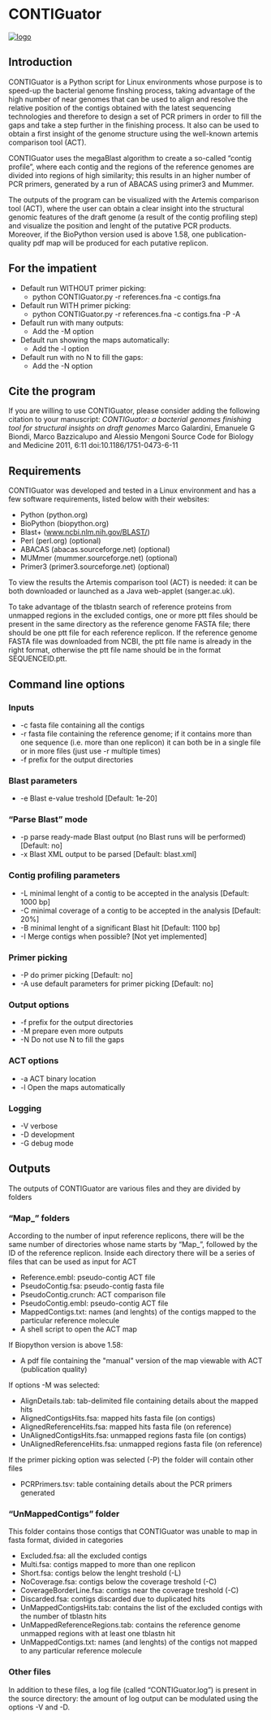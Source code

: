 CONTIGuator
===========

[![logo](http://contiguator.sourceforge.net/img/logoweb.png)](http://contiguator.sourceforge.net)

Introduction
------------

CONTIGuator is a Python script for Linux environments whose purpose is to speed-up the bacterial genome finshing process, taking advantage of the high number of near genomes that can be used to align and resolve the relative position of the contigs obtained with the latest sequencing technologies and therefore to design a set of PCR primers in order to fill the gaps and take a step further in the finishing process. It also can be used to obtain a first insight of the genome structure using the well-known artemis comparison tool (ACT).

CONTIGuator uses the megaBlast algorithm to create a so-called “contig profile”, where each contig and the regions of the reference genomes are divided into regions of high similarity; this results in an higher number of PCR primers, generated by a run of ABACAS using primer3 and Mummer.

The outputs of the program can be visualized with the Artemis comparison tool (ACT), where the user can obtain a clear insight into the structural genomic features of the draft genome (a result of the contig profiling step) and visualize the position and lenght of the putative PCR products. Moreover, if the BioPython version used is above 1.58, one publication-quality pdf map will be produced for each putative replicon.

For the impatient
-----------------

* Default run WITHOUT primer picking:
    * python CONTIGuator.py -r references.fna -c contigs.fna
* Default run WITH primer picking:
    * python CONTIGuator.py -r references.fna -c contigs.fna -P -A
* Default run with many outputs:
     * Add the -M option
* Default run showing the maps automatically:
     * Add the -l option
* Default run with no N to fill the gaps:
     * Add the -N option

Cite the program
----------------

If you are willing to use CONTIGuator, please consider adding the following citation to your manuscript:
*CONTIGuator: a bacterial genomes finishing tool for structural insights on draft genomes*
Marco Galardini, Emanuele G Biondi, Marco Bazzicalupo and Alessio Mengoni
Source Code for Biology and Medicine 2011, 6:11 doi:10.1186/1751-0473-6-11

Requirements
------------

CONTIGuator was developed and tested in a Linux environment and has a few software requirements, listed below with their websites:

* Python (python.org)
* BioPython (biopython.org)
* Blast+ (www.ncbi.nlm.nih.gov/BLAST/)
* Perl (perl.org) (optional)
* ABACAS (abacas.sourceforge.net) (optional)
* MUMmer (mummer.sourceforge.net) (optional)
* Primer3 (primer3.sourceforge.net) (optional)

To view the results the Artemis comparison tool (ACT) is needed: it can be both downloaded or launched as a Java web-applet (sanger.ac.uk).

To take advantage of the tblastn search of reference proteins from unmapped regions in the excluded contigs, one or more ptt files should be present in the same directory as the reference genome FASTA file; there should be one ptt file for each reference replicon. If the reference genome FASTA file was downloaded from NCBI, the ptt file name is already in the right format, otherwise the ptt file name should be in the format SEQUENCEID.ptt.

Command line options
--------------------

### Inputs
* -c fasta file containing all the contigs
* -r fasta file containing the reference genome; if it contains more than one sequence (i.e. more than one replicon) it can both be in a single file or in more files (just use -r multiple times)
* -f prefix for the output directories

### Blast parameters
* -e Blast e-value treshold [Default: 1e-20]

### “Parse Blast” mode
* -p parse ready-made Blast output (no Blast runs will be performed) [Default: no]
* -x Blast XML output to be parsed [Default: blast.xml]

### Contig profiling parameters
* -L minimal lenght of a contig to be accepted in the analysis [Default: 1000 bp]
* -C minimal coverage of a contig to be accepted in the analysis [Default: 20%]
* -B minimal lenght of a significant Blast hit [Default: 1100 bp]
* -I Merge contigs when possible? [Not yet implemented]

### Primer picking
* -P do primer picking [Default: no]
* -A use default parameters for primer picking [Default: no]

### Output options
* -f prefix for the output directories
* -M prepare even more outputs
* -N Do not use N to fill the gaps

### ACT options
* -a ACT binary location
* -l Open the maps automatically

### Logging
* -V verbose
* -D development
* -G debug mode

Outputs
-------

The outputs of CONTIGuator are various files and they are divided by folders

### “Map_” folders
According to the number of input reference replicons, there will be the same number of directories whose name starts by “Map_”, followed by the ID of the reference replicon. Inside each directory there will be a series of files that can be used as input for ACT

* Reference.embl: pseudo-contig ACT file
* PseudoContig.fsa: pseudo-contig fasta file
* PseudoContig.crunch: ACT comparison file
* PseudoContig.embl: pseudo-contig ACT file
* MappedContigs.txt: names (and lenghts) of the contigs mapped to the particular reference molecule
* A shell script to open the ACT map

If Biopython version is above 1.58:
* A pdf file containing the "manual" version of the map viewable with ACT (publication quality)

If options -M was selected:
* AlignDetails.tab: tab-delimited file containing details about the mapped hits
* AlignedContigsHits.fsa: mapped hits fasta file (on contigs)
* AlignedReferenceHits.fsa: mapped hits fasta file (on reference)
* UnAlignedContigsHits.fsa: unmapped regions fasta file (on contigs)
* UnAlignedReferenceHits.fsa: unmapped regions fasta file (on reference)

If the primer picking option was selected (-P) the folder will contain other files
* PCRPrimers.tsv: table containing details about the PCR primers generated

### “UnMappedContigs” folder
This folder contains those contigs that CONTIGuator was unable to map in fasta format, divided in categories

* Excluded.fsa: all the excluded contigs
* Multi.fsa: contigs mapped to more than one replicon
* Short.fsa: contigs below the lenght treshold (-L)
* NoCoverage.fsa: contigs below the coverage treshold (-C)
* CoverageBorderLine.fsa: contigs near the coverage treshold (-C)
* Discarded.fsa: contigs discarded due to duplicated hits
* UnMappedContigsHits.tab: contains the list of the excluded contigs with the number of tblastn hits
* UnMappedReferenceRegions.tab: contains the reference genome unmapped regions with at least one tblastn hit
* UnMappedContigs.txt: names (and lenghts) of the contigs not mapped to any particular reference molecule

### Other files
In addition to these files, a log file (called “CONTIGuator.log”) is present in the source directory: the amount of log output can be modulated using the options -V and -D.
